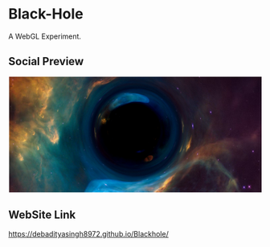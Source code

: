 # Black-Hole

A WebGL Experiment.

## Social Preview

![Blackhole](<blackhole.png>)


## WebSite Link 
https://debadityasingh8972.github.io/Blackhole/
